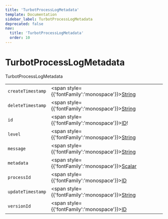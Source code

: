 ```yaml
---
title: 'TurbotProcessLogMetadata'
template: Documentation
sidebar_label: TurbotProcessLogMetadata
deprecated: false
nav:
  title: 'TurbotProcessLogMetadata'
  order: 10
---
```


# TurbotProcessLogMetadata

<div style={{'fontFamily':'monospace'}}><span style={{'fontSize':'1.5rem','fontWeight':500}}>TurbotProcessLogMetadata</span></div>





| | | |
| -- | -- | -- |
| `createTimestamp` | <span style={{'fontFamily':'monospace'}}><a href="/guardrails/docs/reference/graphql/scalar/String">String</a></span> |  |
| `deleteTimestamp` | <span style={{'fontFamily':'monospace'}}><a href="/guardrails/docs/reference/graphql/scalar/String">String</a></span> |  |
| `id` | <span style={{'fontFamily':'monospace'}}><a href="/guardrails/docs/reference/graphql/scalar/ID">ID</a>!</span> |  |
| `level` | <span style={{'fontFamily':'monospace'}}><a href="/guardrails/docs/reference/graphql/scalar/String">String</a></span> |  |
| `message` | <span style={{'fontFamily':'monospace'}}><a href="/guardrails/docs/reference/graphql/scalar/String">String</a></span> |  |
| `metadata` | <span style={{'fontFamily':'monospace'}}><a href="/guardrails/docs/reference/graphql/scalar/Scalar">Scalar</a></span> |  |
| `processId` | <span style={{'fontFamily':'monospace'}}><a href="/guardrails/docs/reference/graphql/scalar/ID">ID</a></span> |  |
| `updateTimestamp` | <span style={{'fontFamily':'monospace'}}><a href="/guardrails/docs/reference/graphql/scalar/String">String</a></span> |  |
| `versionId` | <span style={{'fontFamily':'monospace'}}><a href="/guardrails/docs/reference/graphql/scalar/ID">ID</a></span> |  |